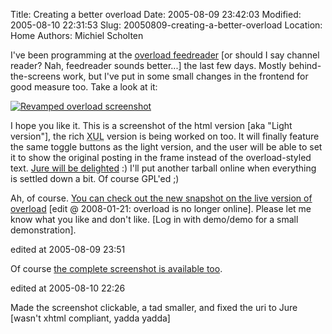 Title: Creating a better overload
Date: 2005-08-09 23:42:03
Modified: 2005-08-10 22:31:53
Slug: 20050809-creating-a-better-overload
Location: Home
Authors: Michiel Scholten

<p>I've been programming at the <a href="/page/html/overload/">overload feedreader</a> [or should I say channel reader? Nah, feedreader sounds better...] the last few days. Mostly behind-the-screens work, but I've put in some small changes in the frontend for good measure too. Take a look at it:</p>
<p><a href="http://aquariusoft.org/gallery/v/screenies/overload/20050809_revamped_overload.png.html"><img src="http://aquariusoft.org/~mbscholt/images/content/20050809_revamped_overload_cropped.png" alt="Revamped overload screenshot" /></a></p>

<p>I hope you like it. This is a screenshot of the html version [aka "Light version"], the rich <acronym title="XML User Interface Language">XUL</acronym> version is being worked on too. It will finally feature the same toggle buttons as the light version, and the user will be able to set it to show the original posting in the frame instead of the overload-styled text. <a href="http://blogs.livecd.net/gandalfar/index.php?title=switching_rss_readers&amp;more=1&amp;c=1&amp;tb=1&amp;pb=1">Jure will be delighted</a> :) I'll put another tarball online when everything is settled down a bit. Of course GPL'ed ;)</p>

<p>Ah, of course. <a href="http://aquariusoft.org/page/html/overload/">You can check out the new snapshot on the live version of overload</a> [edit @ 2008-01-21: overload is no longer online]. Please let me know what you like and don't like. [Log in with demo/demo for a small demonstration].</p>

<div class="edit">edited at 2005-08-09 23:51</div>
<p>Of course <a href="http://aquariusoft.org/gallery/v/screenies/overload/20050809_revamped_overload.png.html">the complete screenshot is available too</a>.</p>

<div class="edit">edited at 2005-08-10 22:26</div>
<p>Made the screenshot clickable, a tad smaller, and fixed the uri to Jure [wasn't xhtml compliant, yadda yadda]</p>